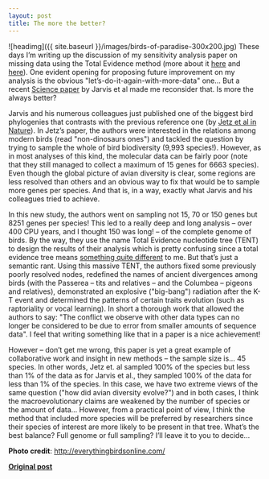 ```yaml
---
layout: post
title: The more the better?
---
```


![headimg]({{ site.baseurl }}/images/birds-of-paradise-300x200.jpg)
These days I’m writing up the discussion of my sensitivity analysis paper on missing data using the Total Evidence method (more about it [here](http://www.ecoevoblog.com/2014/10/06/phd-pretty-huge-disaster/) and [here](http://www.ecoevoblog.com/2014/10/13/phd-positive-happy-developments/)). One evident opening for proposing future improvement on my analysis is the obvious "let’s-do-it-again-with-more-data" one... But a recent [Science paper](http://www.sciencemag.org/content/346/6215/1320.abstract) by Jarvis et al made me reconsider that. Is more the always better?

Jarvis and his numerous colleagues just published one of the biggest bird phylogenies that contrasts with the previous reference one (by [Jetz et al in Nature](http://www.nature.com/nature/journal/v491/n7424/abs/nature11631.html)). In Jetz’s paper, the authors were interested in the relations among modern birds (read "non-dinosaurs ones") and tackled the question by trying to sample the whole of bird biodiversity (9,993 species!). However, as in most analyses of this kind, the molecular data can be fairly poor (note that they still managed to collect a maximum of 15 genes for 6663 species). Even though the global picture of avian diversity is clear, some regions are less resolved than others and an obvious way to fix that would be to sample more genes per species. And that is, in a way, exactly what Jarvis and his colleagues tried to achieve.

In this new study, the authors went on sampling not 15, 70 or 150 genes but 8251 genes per species! This led to a really deep and long analysis – over 400 CPU years, and I thought 150 was long! – of the complete genome of birds. By the way, they use the name Total Evidence nucleotide tree (TENT) to design the results of their analysis which is pretty confusing since a total evidence tree means [something quite different](http://www.ecoevoblog.com/2014/01/13/a-brave-new-world-of-monkeying-around-with-trees/) to me. But that’s just a semantic rant. Using this massive TENT, the authors fixed some previously poorly resolved nodes, redefined the names of ancient divergences among birds (with the Passerea – tits and relatives – and the Columbea – pigeons and relatives), demonstrated an explosive ("big-bang") radiation after the K-T event and determined the patterns of certain traits evolution (such as raptoriality or vocal learning). In short a thorough work that allowed the authors to say: "The conflict we observe with other data types can no longer be considered to be due to error from smaller amounts of sequence data". I feel that writing something like that in a paper is a nice achievement!

However – don’t get me wrong, this paper is yet a great example of collaborative work and insight in new methods – the sample size is... 45 species. In other words, Jetz et. al sampled 100% of the species but less than 1% of the data as for Jarvis et al., they sampled 100% of the data for less than 1% of the species. In this case, we have two extreme views of the same question ("how did avian diversity evolve?") and in both cases, I think the macroevolutionary claims are weakened by the number of species or the amount of data... However, from a practical point of view, I think the method that included more species will be preferred by researchers since their species of interest are more likely to be present in that tree. What’s the best balance? Full genome or full sampling? I’ll leave it to you to decide...

**Photo credit**: http://everythingbirdsonline.com/

**[Original post](http://www.ecoevoblog.com/2015/02/06/the-more-the-better/)**


